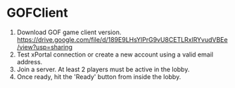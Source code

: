 # GOFClient

1. Download GOF game client version.
   https://drive.google.com/file/d/189E9LHsYlPrG9vU8CETLRxlRYvudVBEe/view?usp=sharing
2. Test xPortal connection or create a new account using a valid email address.
3. Join a server. At least 2 players must be active in the lobby.
4. Once ready, hit the 'Ready' button from inside the lobby.
